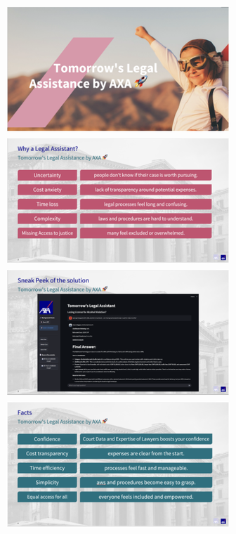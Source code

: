 ![Titelblatt](presi/Titelblatt.png)

![Titelblatt](presi/Slide_2_Problem_Statement.png)

![Titelblatt](presi/Slide_3_Solution3.png)

![Titelblatt](presi/Slide_4_Facts.png)


